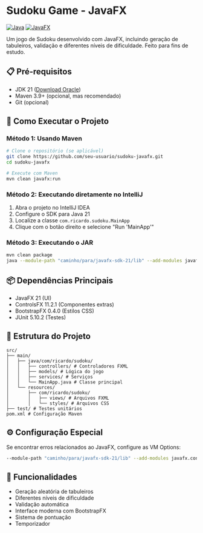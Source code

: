 # Sudoku Game - JavaFX

[![Java](https://img.shields.io/badge/Java-21-blue.svg)](https://openjdk.org/projects/jdk/21/)
[![JavaFX](https://img.shields.io/badge/JavaFX-21-orange.svg)](https://openjfx.io/)

Um jogo de Sudoku desenvolvido com JavaFX, incluindo geração de tabuleiros, validação e diferentes níveis de dificuldade. Feito para fins de estudo.

## 📋 Pré-requisitos

- JDK 21 ([Download Oracle](https://www.oracle.com/br/java/technologies/downloads/#java21))
- Maven 3.9+ (opcional, mas recomendado)
- Git (opcional)

## 🚀 Como Executar o Projeto

### Método 1: Usando Maven

```bash
# Clone o repositório (se aplicável)
git clone https://github.com/seu-usuario/sudoku-javafx.git
cd sudoku-javafx

# Execute com Maven
mvn clean javafx:run
```

### Método 2: Executando diretamente no IntelliJ

1. Abra o projeto no IntelliJ IDEA
2. Configure o SDK para Java 21
3. Localize a classe `com.ricardo.sudoku.MainApp`
4. Clique com o botão direito e selecione "Run 'MainApp'"

### Método 3: Executando o JAR

```bash
mvn clean package
java --module-path "caminho/para/javafx-sdk-21/lib" --add-modules javafx.controls,javafx.fxml -jar target/sudoku-1.0-SNAPSHOT.jar
```

## 📦 Dependências Principais

- JavaFX 21 (UI)
- ControlsFX 11.2.1 (Componentes extras)
- BootstrapFX 0.4.0 (Estilos CSS)
- JUnit 5.10.2 (Testes)

## 📁 Estrutura do Projeto

```
src/
├── main/
│   ├── java/com/ricardo/sudoku/
│   │   ├── controllers/ # Controladores FXML
│   │   ├── models/ # Lógica do jogo
│   │   ├── services/ # Serviços
│   │   └── MainApp.java # Classe principal
│   └── resources/
│       ├── com/ricardo/sudoku/
│       │   ├── views/ # Arquivos FXML
│       │   └── styles/ # Arquivos CSS
├── test/ # Testes unitários
pom.xml # Configuração Maven
```

## ⚙️ Configuração Especial

Se encontrar erros relacionados ao JavaFX, configure as VM Options:

```bash
--module-path "caminho/para/javafx-sdk-21/lib" --add-modules javafx.controls,javafx.fxml
```

## 🎯 Funcionalidades

- Geração aleatória de tabuleiros
- Diferentes níveis de dificuldade
- Validação automática
- Interface moderna com BootstrapFX
- Sistema de pontuação
- Temporizador